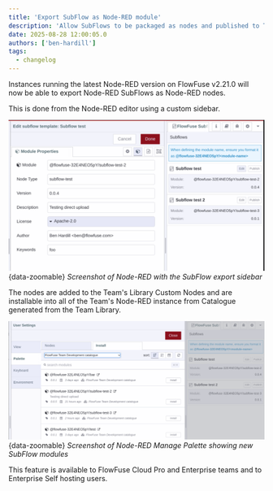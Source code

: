 ```yaml
---
title: 'Export SubFlow as Node-RED module'
description: 'Allow SubFlows to be packaged as nodes and published to Team Library'
date: 2025-08-28 12:00:05.0
authors: ['ben-hardill']
tags:
  - changelog
---
```


Instances running the latest Node-RED version on FlowFuse v2.21.0 will now be able to export Node-RED SubFlows as Node-RED nodes.

This is done from the Node-RED editor using a custom sidebar.

![Screenshot of Node-RED with the SubFlow export sidebar](./images/subflow-export.png){data-zoomable}
_Screenshot of Node-RED with the SubFlow export sidebar_

The nodes are added to the Team's Library Custom Nodes and are installable into all of the Team's Node-RED instance from Catalogue generated from the Team Library.

![Screenshot of Node-RED Manage Palette showing new SubFlow modules](./images/subflow-catalogue.png){data-zoomable}
_Screenshot of Node-RED Manage Palette showing new SubFlow modules_


This feature is available to FlowFuse Cloud Pro and Enterprise teams and to Enterprise Self hosting users.